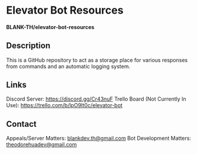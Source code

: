 # Elevator Bot Resources
#### BLANK-TH/elevator-bot-resources

## Description
This is a GitHub repository to act as a storage place for various responses from commands and an automatic logging system.

## Links
Discord Server: https://discord.gg/Cr43nuF
Trello Board (Not Currently In Use): https://trello.com/b/lpO9It0c/elevator-bot

## Contact
Appeals/Server Matters: blankdev.th@gmail.com
Bot Development Matters: theodorehuadev@gmail.com
